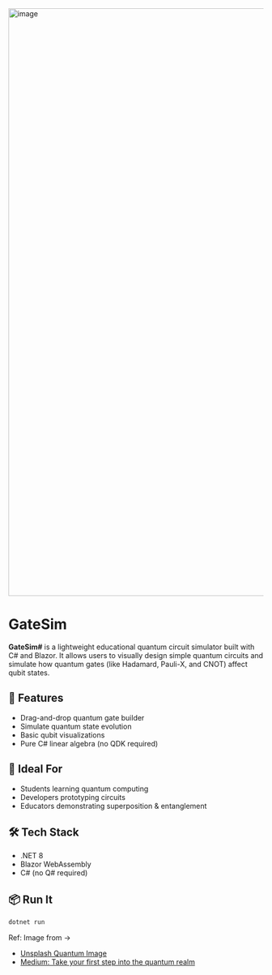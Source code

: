 <img width="1740" height="1160" alt="image" src="https://github.com/user-attachments/assets/dcba8ff9-23cc-4276-a101-063ed5ac75bc" />


# GateSim #

**GateSim#** is a lightweight educational quantum circuit simulator built with C# and Blazor. It allows users to visually design simple quantum circuits and simulate how quantum gates (like Hadamard, Pauli-X, and CNOT) affect qubit states.

## 🚀 Features ##

- Drag-and-drop quantum gate builder
- Simulate quantum state evolution
- Basic qubit visualizations
- Pure C# linear algebra (no QDK required)

## 🧠 Ideal For ##

- Students learning quantum computing
- Developers prototyping circuits
- Educators demonstrating superposition & entanglement

## 🛠️ Tech Stack ##

- .NET 8
- Blazor WebAssembly
- C# (no Q# required)

## 📦 Run It ##
```bash
dotnet run
```
Ref: Image from ->

- [Unsplash Quantum Image](https://images.unsplash.com/photo-1620553170401-73d64186196d?q=80&w=1740&auto=format&fit=crop&ixlib=rb-4.1.0&ixid=M3wxMjA3fDB8MHxwaG90by1wYWdlfHx8fGVufDB8fHx8fA%3D%3D)
- [Medium: Take your first step into the quantum realm](https://medium.com/data-science/take-your-first-step-into-the-quantum-realm-a13e99fab886)
